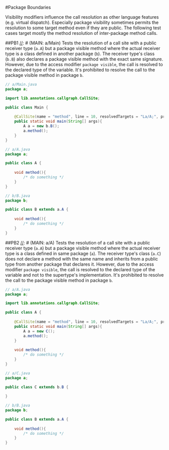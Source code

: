 #Package Boundaries

Visibility modifiers influence the call resolution as other language features (e.g. virtual dispatch).
Especially package visibility sometimes permits the resolution to some target method even if they are
public. The following test cases target mostly the method resolution of inter-package method calls.

##PB1
[//]: # (MAIN: a/Main)
Tests the resolution of a call site with a public receiver type (```a.A```) but a package visible method where the
actual receiver type is a class defined in another package (```b```). The receiver type's class
(```b.B```) also declares a package visible method with the exact same signature. However,
due to the access modifier ```package visible```, the call is resolved to the declared type of the
variable. It's prohibited to resolve the call to the package visible method in package ```b```. 
```java
// a/Main.java
package a;

import lib.annotations.callgraph.CallSite;

public class Main {
    
    @CallSite(name = "method", line = 10, resolvedTargets = "La/A;", prohibitedTargets = "Lb/B;")
    public static void main(String[] args){
        A a = new b.B();
        a.method();
    }   
}
```
```java
// a/A.java
package a;

public class A {
    
    void method(){
        /* do something */
    }
}
```
```java
// b/B.java
package b;

public class B extends a.A {
    
    void method(){
        /* do something */
    }
}
```
[//]: # (END)

##PB2
[//]: # (MAIN: a/A)
Tests the resolution of a call site with a public receiver type (```a.A```) but a package visible method where the
actual receiver type is a class defined in same package (```a```). The receiver type's class
(```a.C```) does not declare a method with the same name and inherits from a public type from another
package that declares it. However, due to the access modifier ```package visible```, the call is resolved
to the declared type of the variable and not to the supertype's implementation. 
It's prohibited to resolve the call to the package visible method in package ```b```. 
```java
// a/A.java
package a;

import lib.annotations.callgraph.CallSite;

public class A {
    
    @CallSite(name = "method", line = 10, resolvedTargets = "La/A;", prohibitedTargets = "Lb/B;")
    public static void main(String[] args){
        A a = new C();
        a.method();
    }
    
    void method(){
        /* do something */
    }
}
```
```java
// a/C.java
package a;

public class C extends b.B {
    
}
```
```java
// b/B.java
package b;

public class B extends a.A {
    
    void method(){
        /* do something */
    }
}
```
[//]: # (END)
